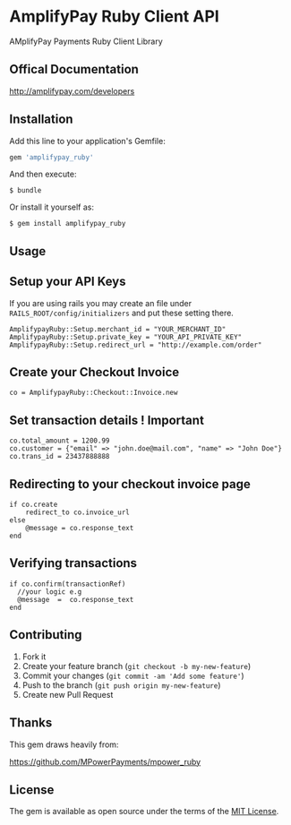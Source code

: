 
# AmplifyPay Ruby Client API

AMplifyPay Payments Ruby Client Library

## Offical Documentation
http://amplifypay.com/developers

## Installation

Add this line to your application's Gemfile:

```ruby
gem 'amplifypay_ruby'
```

And then execute:

    $ bundle

Or install it yourself as:

    $ gem install amplifypay_ruby

## Usage

## Setup your API Keys
If you are using rails you may create an file under `RAILS_ROOT/config/initializers` and put these setting there.

    AmplifypayRuby::Setup.merchant_id = "YOUR_MERCHANT_ID" 
    AmplifypayRuby::Setup.private_key = "YOUR_API_PRIVATE_KEY"
    AmplifypayRuby::Setup.redirect_url = "http://example.com/order"


## Create your Checkout Invoice

    co = AmplifypayRuby::Checkout::Invoice.new

## Set transaction details ! Important

    co.total_amount = 1200.99
    co.customer = {"email" => "john.doe@mail.com", "name" => "John Doe"}
    co.trans_id = 23437888888


## Redirecting to your checkout invoice page

    if co.create
        redirect_to co.invoice_url
    else
        @message = co.response_text
    end

## Verifying transactions
    
    if co.confirm(transactionRef)
      //your logic e.g
      @message  =  co.response_text
    end


## Contributing

1. Fork it
2. Create your feature branch (`git checkout -b my-new-feature`)
3. Commit your changes (`git commit -am 'Add some feature'`)
4. Push to the branch (`git push origin my-new-feature`)
5. Create new Pull Request



## Thanks

This gem draws heavily from:

https://github.com/MPowerPayments/mpower_ruby


## License

The gem is available as open source under the terms of the [MIT License](http://opensource.org/licenses/MIT).
















